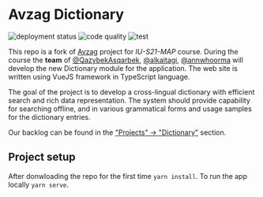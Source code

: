 # Avzag Dictionary

![deployment status](https://github.com/IU-MAP/Avzag/actions/workflows/dist.yml/badge.svg)
![code quality](https://github.com/IU-MAP/Avzag/actions/workflows/lint.yml/badge.svg)
![test](https://github.com/IU-MAP/Avzag/actions/workflows/test.yml/badge.svg)

This repo is a fork of [Avzag](https://github.com/alkaitagi/Avzag) project for _IU-S21-MAP_ course. During the course the **team** of [@QazybekAsqarbek](https://github.com/IU-MAP/QazyBi), [@alkaitagi](https://github.com/alkaitagi/), [@annwhoorma](https://github.com/annwhoorma) will develop the new Dictionary module for the application. The web site is written using VueJS framework in TypeScript language.

The goal of the project is to develop a cross-lingual dictionary with efficient search and rich data representation. The system should provide capability for searching offline, and in various grammatical forms and usage samples for the dictionary entries.

Our backlog can be found in the ["Projects" -> "Dictionary"](https://github.com/IU-MAP/Avzag/projects/1) section.

## Project setup

After donwloading the repo for the first time `yarn install`. To run the app locally `yarn serve`.
